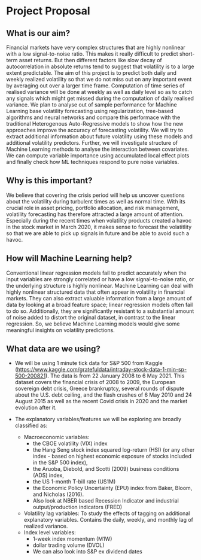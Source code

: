 
# Project Proposal

## What is our aim?
Financial markets have very complex structures that are highly nonlinear with a low signal-to-noise ratio. This makes it really difficult to predict short-term asset returns. But then different factors like slow decay of autocorrelation in absolute returns tend to suggest that volatility is to a large extent predictable. The aim of this project is to predict both daily and weekly realized volatility so that we do not miss out on any important event by averaging out over a larger time frame. Computation of time series of realised variance will be done at weekly as well as daily level so as to catch any signals which might get missed during the computation of daily realised variance. We plan to analyse out of sample performance for Machine Learning base volatility forecasting using regularization, tree-based algorithms and neural networks and compare this performace with the traditional Heterogenous Auto-Regressive models to show how the new approaches improve the accuracy of forecasting volatility. We will try to extract additional information about future volatility using these models and additional volatility predictors. Further, we will investigate structure of Machine Learning methods to analyse the interaction between covariates. We can compute variable importance using accumulated local effect plots and finally check how ML techniques respond to pure noise variables. 

## Why is this important?
 We believe that covering the crisis period will help us uncover questions about the volatility during turbulent times as well as normal time. With its crucial role in asset pricing, portfolio allocation, and risk management, volatility forecasting has therefore attracted a large amount of attention. Especially during the recent times when volatility products created a havoc in the stock market in March 2020, it makes sense to forecast the volatitlity so that we are able to pick up signals in future and be able to avoid such a havoc.

## How will Machine Learning help?
Conventional linear regression models fail to predict accurately when the input variables are strongly correlated or have a low signal-to-noise ratio, or the underlying structure is highly nonlinear. Machine Learning can deal with highly nonlinear structured data that often appear in volatility in financial markets. They can also extract valuable information from a large amount of data by looking at a broad feature space; linear regression models often fail to do so. Additionally, they are significantly resistant to a substantial amount of noise added to distort the original dataset, in contrast to the linear regression. So, we believe Machine Learning models would give some meaningful insights on volatility predictions.

## What data are we using?
- We will be using 1 minute tick data for S&P 500 from Kaggle (https://www.kaggle.com/gratefuldata/intraday-stock-data-1-min-sp-500-200821). The data is from 22 January 2008 to 6 May 2021. This dataset covers the financial crisis of 2008 to 2009, the European sovereign debt crisis, Greece brankruptcy, several rounds of dispute about the U.S. debt ceiling, and the flash crashes of 6 May 2010 and 24 August 2015 as well as the recent Covid crisis in 2020 and the market evolution after it.

- The explanatory variables/features we will be exploring are broadly classified as:
  - Macroeconomic variables: 
    - the CBOE volatility (VIX) index
    - the Hang Seng stock index squared log-return (HSI) (or any other index - based on highest economic exposure of stocks included in the S&P 500 index), 
    - the Aruoba, Diebold, and Scotti (2009) business conditions (ADS) index, 
    - the US 1-month T-bill rate (US1M)
    - the Economic Policy Uncertainty (EPU) index from Baker, Bloom, and Nicholas (2016). 
    - Also look at NBER based Recession Indicator and industrial output/production indicators (FRED)
  - Volatility lag variables: To study the effects of tagging on additional explanatory variables. Contains the daily, weekly, and monthly lag of realized variance. 
  - Index level variables: 
    - 1-week index momentum (M1W)
    - dollar trading volume (DVOL)
    - We can also look into S&P ex dividend dates
 


